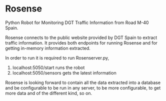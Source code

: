 # Rosense
Python Robot for Monitoring DGT Traffic Information from Road M-40 Spain.

Rosense connects to the public website provided by DGT Spain to extract traffic information. 
It provides both endpoints for running Rosense and for getting in-memory information extracted.

In order to run it is required to run Rosenserver.py,
1) localhost:5050/start runs the robot
2) localhost:5050/sensors gets the latest information

Rosense is looking forward to contain all the data extracted into a database and be configurable to be run in any server, to be more configurable, to get more data and of the different kind, so on.

